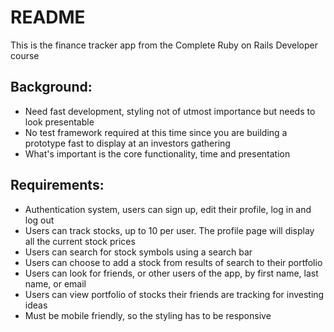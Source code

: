 # README
This is the finance tracker app from the Complete Ruby on Rails Developer course

## Background:
- Need fast development, styling not of utmost importance but needs to look presentable
- No test framework required at this time since you are building a prototype fast to display at an investors gathering
- What's important is the core functionality, time and presentation

## Requirements:
- Authentication system, users can sign up, edit their profile, log in and log out
- Users can track stocks, up to 10 per user. The profile page will display all the current stock prices
- Users can search for stock symbols using a search bar
- Users can choose to add a stock from results of search to their portfolio
- Users can look for friends, or other users of the app, by first name, last name, or email
- Users can view portfolio of stocks their friends are tracking for investing ideas
- Must be mobile friendly, so the styling has to be responsive
